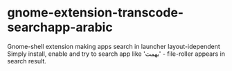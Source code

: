 # gnome-extension-transcode-searchapp-arabic

Gnome-shell extension making apps search in launcher layout-idependent
Simply install, enable and try to search app like 'بهمث' - file-roller appears in search result.
